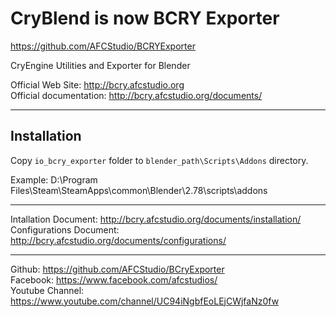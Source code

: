 # CryBlend is now BCRY Exporter
https://github.com/AFCStudio/BCRYExporter

CryEngine Utilities and Exporter for Blender

Official Web Site:      http://bcry.afcstudio.org<br>
Official documentation: http://bcry.afcstudio.org/documents/

---

## Installation

Copy `io_bcry_exporter` folder to `blender_path\Scripts\Addons` directory.

Example:  D:\Program Files\Steam\SteamApps\common\Blender\2.78\scripts\addons

---

Intallation Document:    http://bcry.afcstudio.org/documents/installation/<br>
Configurations Document: http://bcry.afcstudio.org/documents/configurations/

---

Github:          https://github.com/AFCStudio/BCryExporter<br>
Facebook:        https://www.facebook.com/afcstudios/<br>
Youtube Channel: https://www.youtube.com/channel/UC94iNgbfEoLEjCWjfaNz0fw
